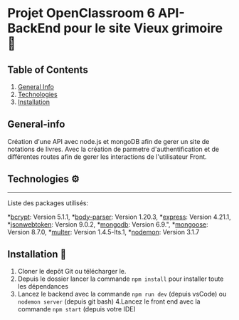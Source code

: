 # Projet OpenClassroom 6 API- BackEnd pour le site Vieux grimoire 📙

## Table of Contents
1. [General Info](#general-info)
2. [Technologies](#technologies)
3. [Installation](#installation)

## General-info

Création d'une API avec node.js et mongoDB afin de gerer un site de notations de livres.
Avec la création de parmetre d'authentification et de différentes routes afin de gerer les interactions de l'utilisateur Front.


## Technologies :gear:

***
Liste des packages utilisés:

*[bcrypt](https://www.npmjs.com/package/bcrypt): Version 5.1.1,
*[body-parser](https://www.npmjs.com/package/body-parser): Version 1.20.3,
*[express](https://www.npmjs.com/package/express): Version 4.21.1,
*[jsonwebtoken](https://www.npmjs.com/package/jsonwebtoken): Version 9.0.2,
*[mongodb](https://www.npmjs.com/package/mongodb): Version 6.9.",
*[mongoose](https://www.npmjs.com/package/mongoose): Version 8.7.0,
*[multer](https://www.npmjs.com/package/multer): Version 1.4.5-lts.1,
*[nodemon](https://www.npmjs.com/package/nodemon): Version 3.1.7

## Installation :rocket:
1. Cloner le depôt Git ou télécharger le.
2. Depuis le dossier lancer la commande  `npm install` pour installer toute les dépendances
3. Lancez le backend avec la commande `npm run dev` (depuis vsCode) ou `nodemon server` (depuis git bash)
4.Lancez le front end avec la commande `npm start` (depuis votre IDE)

